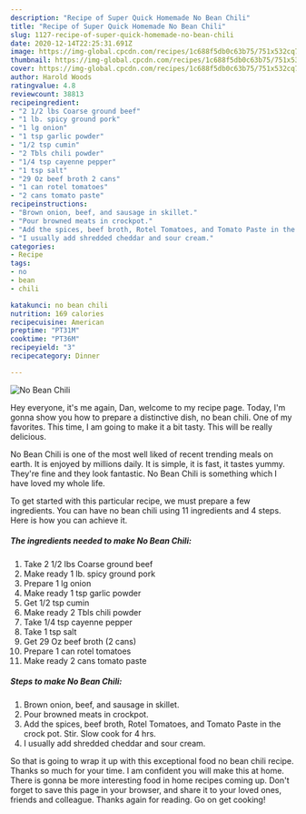 ```yaml
---
description: "Recipe of Super Quick Homemade No Bean Chili"
title: "Recipe of Super Quick Homemade No Bean Chili"
slug: 1127-recipe-of-super-quick-homemade-no-bean-chili
date: 2020-12-14T22:25:31.691Z
image: https://img-global.cpcdn.com/recipes/1c688f5db0c63b75/751x532cq70/no-bean-chili-recipe-main-photo.jpg
thumbnail: https://img-global.cpcdn.com/recipes/1c688f5db0c63b75/751x532cq70/no-bean-chili-recipe-main-photo.jpg
cover: https://img-global.cpcdn.com/recipes/1c688f5db0c63b75/751x532cq70/no-bean-chili-recipe-main-photo.jpg
author: Harold Woods
ratingvalue: 4.8
reviewcount: 38813
recipeingredient:
- "2 1/2 lbs Coarse ground beef"
- "1 lb. spicy ground pork"
- "1 lg onion"
- "1 tsp garlic powder"
- "1/2 tsp cumin"
- "2 Tbls chili powder"
- "1/4 tsp cayenne pepper"
- "1 tsp salt"
- "29 Oz beef broth 2 cans"
- "1 can rotel tomatoes"
- "2 cans tomato paste"
recipeinstructions:
- "Brown onion, beef, and sausage in skillet."
- "Pour browned meats in crockpot."
- "Add the spices, beef broth, Rotel Tomatoes, and Tomato Paste in the crock pot. Stir. Slow cook for 4 hrs."
- "I usually add shredded cheddar and sour cream."
categories:
- Recipe
tags:
- no
- bean
- chili

katakunci: no bean chili 
nutrition: 169 calories
recipecuisine: American
preptime: "PT31M"
cooktime: "PT36M"
recipeyield: "3"
recipecategory: Dinner

---
```



![No Bean Chili](https://img-global.cpcdn.com/recipes/1c688f5db0c63b75/751x532cq70/no-bean-chili-recipe-main-photo.jpg)

Hey everyone, it's me again, Dan, welcome to my recipe page. Today, I'm gonna show you how to prepare a distinctive dish, no bean chili. One of my favorites. This time, I am going to make it a bit tasty. This will be really delicious.



No Bean Chili is one of the most well liked of recent trending meals on earth. It is enjoyed by millions daily. It is simple, it is fast, it tastes yummy. They're fine and they look fantastic. No Bean Chili is something which I have loved my whole life.


To get started with this particular recipe, we must prepare a few ingredients. You can have no bean chili using 11 ingredients and 4 steps. Here is how you can achieve it.

<!--inarticleads1-->

##### The ingredients needed to make No Bean Chili:

1. Take 2 1/2 lbs Coarse ground beef
1. Make ready 1 lb. spicy ground pork
1. Prepare 1 lg onion
1. Make ready 1 tsp garlic powder
1. Get 1/2 tsp cumin
1. Make ready 2 Tbls chili powder
1. Take 1/4 tsp cayenne pepper
1. Take 1 tsp salt
1. Get 29 Oz beef broth (2 cans)
1. Prepare 1 can rotel tomatoes
1. Make ready 2 cans tomato paste




<!--inarticleads2-->

##### Steps to make No Bean Chili:

1. Brown onion, beef, and sausage in skillet.
1. Pour browned meats in crockpot.
1. Add the spices, beef broth, Rotel Tomatoes, and Tomato Paste in the crock pot. Stir. Slow cook for 4 hrs.
1. I usually add shredded cheddar and sour cream.




So that is going to wrap it up with this exceptional food no bean chili recipe. Thanks so much for your time. I am confident you will make this at home. There is gonna be more interesting food in home recipes coming up. Don't forget to save this page in your browser, and share it to your loved ones, friends and colleague. Thanks again for reading. Go on get cooking!
